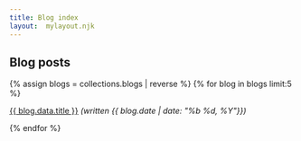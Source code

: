 ```yaml
---
title: Blog index
layout:  mylayout.njk
---
```

<h2>Blog posts</h2>
{% assign blogs = collections.blogs | reverse %}
{% for blog in blogs limit:5  %}
    <p>
    <a href="{{ blog.url }}">{{ blog.data.title }}</a> <i>(written {{ blog.date | date: "%b %d, %Y"}})</i>
    </p>
{% endfor %}

